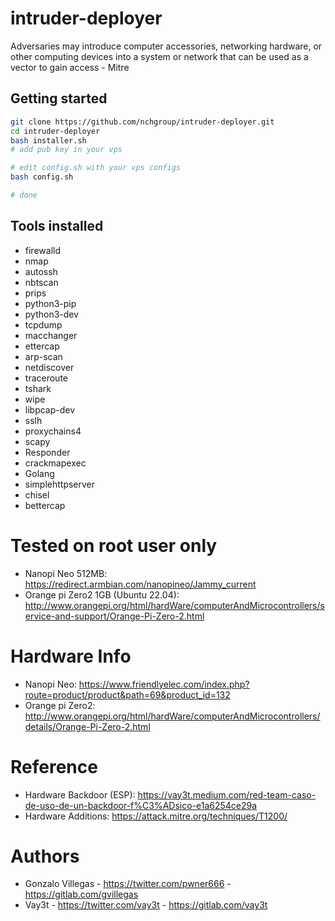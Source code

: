 # intruder-deployer
Adversaries may introduce computer accessories, networking hardware, or other computing devices into a system or network that can be used as a vector to gain access - Mitre

## Getting started

```bash
git clone https://github.com/nchgroup/intruder-deployer.git
cd intruder-deployer
bash installer.sh
# add pub key in your vps

# edit config.sh with your vps configs
bash config.sh

# done
```

## Tools installed

* firewalld
* nmap
* autossh
* nbtscan
* prips
* python3-pip
* python3-dev
* tcpdump
* macchanger
* ettercap
* arp-scan
* netdiscover
* traceroute
* tshark
* wipe
* libpcap-dev
* sslh
* proxychains4
* scapy
* Responder
* crackmapexec
* Golang
* simplehttpserver
* chisel
* bettercap


# Tested on root user only

* Nanopi Neo 512MB: https://redirect.armbian.com/nanopineo/Jammy_current
* Orange pi Zero2 1GB (Ubuntu 22.04): http://www.orangepi.org/html/hardWare/computerAndMicrocontrollers/service-and-support/Orange-Pi-Zero-2.html

# Hardware Info

* Nanopi Neo: https://www.friendlyelec.com/index.php?route=product/product&path=69&product_id=132
* Orange pi Zero2: http://www.orangepi.org/html/hardWare/computerAndMicrocontrollers/details/Orange-Pi-Zero-2.html

# Reference

* Hardware Backdoor (ESP): https://vay3t.medium.com/red-team-caso-de-uso-de-un-backdoor-f%C3%ADsico-e1a6254ce29a
* Hardware Additions: https://attack.mitre.org/techniques/T1200/

# Authors

* Gonzalo Villegas - https://twitter.com/pwner666 - https://gitlab.com/gvillegas
* Vay3t - https://twitter.com/vay3t - https://gitlab.com/vay3t